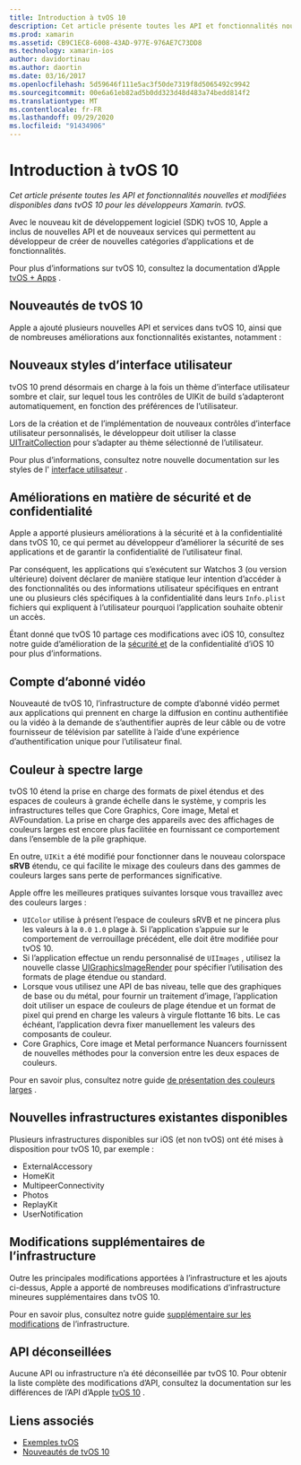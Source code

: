 ```yaml
---
title: Introduction à tvOS 10
description: Cet article présente toutes les API et fonctionnalités nouvelles et modifiées disponibles dans tvOS 10 pour les développeurs Xamarin. tvOS.
ms.prod: xamarin
ms.assetid: CB9C1EC8-6008-43AD-977E-976AE7C73DD8
ms.technology: xamarin-ios
author: davidortinau
ms.author: daortin
ms.date: 03/16/2017
ms.openlocfilehash: 5d59646f111e5ac3f50de7319f8d5065492c9942
ms.sourcegitcommit: 00e6a61eb82ad5b0dd323d48d483a74bedd814f2
ms.translationtype: MT
ms.contentlocale: fr-FR
ms.lasthandoff: 09/29/2020
ms.locfileid: "91434906"
---
```

# <a name="introduction-to-tvos-10"></a>Introduction à tvOS 10

_Cet article présente toutes les API et fonctionnalités nouvelles et modifiées disponibles dans tvOS 10 pour les développeurs Xamarin. tvOS._

Avec le nouveau kit de développement logiciel (SDK) tvOS 10, Apple a inclus de nouvelles API et de nouveaux services qui permettent au développeur de créer de nouvelles catégories d’applications et de fonctionnalités. 

Pour plus d’informations sur tvOS 10, consultez la documentation d’Apple [tvOS + Apps](https://developer.apple.com/tvos/) .

## <a name="whats-new-in-tvos-10"></a>Nouveautés de tvOS 10

Apple a ajouté plusieurs nouvelles API et services dans tvOS 10, ainsi que de nombreuses améliorations aux fonctionnalités existantes, notamment :

## <a name="new-user-interface-styles"></a>Nouveaux styles d’interface utilisateur

tvOS 10 prend désormais en charge à la fois un thème d’interface utilisateur sombre et clair, sur lequel tous les contrôles de UIKit de build s’adapteront automatiquement, en fonction des préférences de l’utilisateur.

Lors de la création et de l’implémentation de nouveaux contrôles d’interface utilisateur personnalisés, le développeur doit utiliser la classe [UITraitCollection](https://developer.apple.com/reference/uikit/uitraitcollection) pour s’adapter au thème sélectionné de l’utilisateur.

Pour plus d’informations, consultez notre nouvelle documentation sur les styles de l' [interface utilisateur](~/ios/tvos/platform/user-interface-styles.md) .

## <a name="security-and-privacy-enhancements"></a>Améliorations en matière de sécurité et de confidentialité

Apple a apporté plusieurs améliorations à la sécurité et à la confidentialité dans tvOS 10, ce qui permet au développeur d’améliorer la sécurité de ses applications et de garantir la confidentialité de l’utilisateur final.

Par conséquent, les applications qui s’exécutent sur Watchos 3 (ou version ultérieure) doivent déclarer de manière statique leur intention d’accéder à des fonctionnalités ou des informations utilisateur spécifiques en entrant une ou plusieurs clés spécifiques à la confidentialité dans leurs `Info.plist` fichiers qui expliquent à l’utilisateur pourquoi l’application souhaite obtenir un accès.

Étant donné que tvOS 10 partage ces modifications avec iOS 10, consultez notre guide d’amélioration de la [sécurité et](~/ios/app-fundamentals/security-privacy.md) de la confidentialité d’iOS 10 pour plus d’informations.

## <a name="video-subscriber-account"></a>Compte d’abonné vidéo

Nouveauté de tvOS 10, l’infrastructure de compte d’abonné vidéo permet aux applications qui prennent en charge la diffusion en continu authentifiée ou la vidéo à la demande de s’authentifier auprès de leur câble ou de votre fournisseur de télévision par satellite à l’aide d’une expérience d’authentification unique pour l’utilisateur final.

<!--To find out more, please see our [Video Subscriber Account](~/ios/platform-features/introduction-to-ios10/video-subscriber-account/) guide.-->

## <a name="wide-color"></a>Couleur à spectre large

tvOS 10 étend la prise en charge des formats de pixel étendus et des espaces de couleurs à grande échelle dans le système, y compris les infrastructures telles que Core Graphics, Core image, Metal et AVFoundation. La prise en charge des appareils avec des affichages de couleurs larges est encore plus facilitée en fournissant ce comportement dans l’ensemble de la pile graphique.

En outre, `UIKit` a été modifié pour fonctionner dans le nouveau colorspace **sRVB** étendu, ce qui facilite le mixage des couleurs dans des gammes de couleurs larges sans perte de performances significative.

Apple offre les meilleures pratiques suivantes lorsque vous travaillez avec des couleurs larges :

- `UIColor` utilise à présent l’espace de couleurs sRVB et ne pincera plus les valeurs à la `0.0` `1.0` plage à. Si l’application s’appuie sur le comportement de verrouillage précédent, elle doit être modifiée pour tvOS 10.
- Si l’application effectue un rendu personnalisé de `UIImages` , utilisez la nouvelle classe [UIGraphicsImageRender](https://developer.apple.com/reference/uikit/uigraphicsimagerenderer) pour spécifier l’utilisation des formats de plage étendue ou standard.
- Lorsque vous utilisez une API de bas niveau, telle que des graphiques de base ou du métal, pour fournir un traitement d’image, l’application doit utiliser un espace de couleurs de plage étendue et un format de pixel qui prend en charge les valeurs à virgule flottante 16 bits. Le cas échéant, l’application devra fixer manuellement les valeurs des composants de couleur.
- Core Graphics, Core image et Metal performance Nuancers fournissent de nouvelles méthodes pour la conversion entre les deux espaces de couleurs.

Pour en savoir plus, consultez notre guide [de présentation des couleurs larges](~/ios/platform/wide-color.md) .

## <a name="newly-available-existing-frameworks"></a>Nouvelles infrastructures existantes disponibles

Plusieurs infrastructures disponibles sur iOS (et non tvOS) ont été mises à disposition pour tvOS 10, par exemple :

- ExternalAccessory
- HomeKit
- MultipeerConnectivity
- Photos
- ReplayKit
- UserNotification

## <a name="additional-framework-changes"></a>Modifications supplémentaires de l’infrastructure

Outre les principales modifications apportées à l’infrastructure et les ajouts ci-dessus, Apple a apporté de nombreuses modifications d’infrastructure mineures supplémentaires dans tvOS 10.

Pour en savoir plus, consultez notre guide [supplémentaire sur les modifications](~/ios/tvos/platform/introduction-to-tvos10/additional-framework-changes.md) de l’infrastructure.

## <a name="deprecated-apis"></a>API déconseillées

Aucune API ou infrastructure n’a été déconseillée par tvOS 10. Pour obtenir la liste complète des modifications d’API, consultez la documentation sur les différences de l’API d’Apple [tvOS 10](https://developer.apple.com/library/prerelease/content/releasenotes/General/tvOS10APIDiffs/index.html) .

## <a name="related-links"></a>Liens associés

- [Exemples tvOS](/samples/browse/?products=xamarin&term=Xamarin.iOS%2btvOS)
- [Nouveautés de tvOS 10](https://developer.apple.com/library/prerelease/content/releasenotes/General/WhatsNewinTVOS/Articles/tvOS10.html#//apple_ref/doc/uid/TP40017259-SW1)